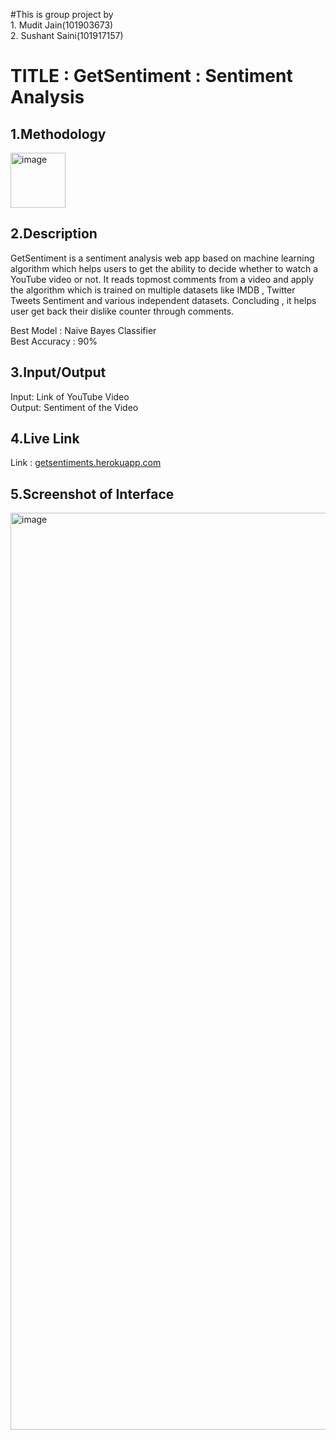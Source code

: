#This is group project by <br>1. Mudit Jain(101903673) <br>2. Sushant Saini(101917157) <br>

# TITLE : GetSentiment : Sentiment Analysis

## 1.Methodology
<img width="88" alt="image" src="https://user-images.githubusercontent.com/59145085/208239571-9aa9209d-920b-4b4c-9ecc-f1f9b2be2b84.png">



## 2.Description
GetSentiment is a sentiment analysis web app based on machine learning algorithm which helps users to get the ability to decide whether to watch a YouTube video or not. It reads topmost comments from a video and apply the algorithm which is trained on multiple datasets like IMDB , Twitter Tweets Sentiment and various independent datasets. Concluding , it helps user get back their dislike counter through comments.

Best Model : Naive Bayes Classifier
<br>Best Accuracy : 90%

## 3.Input/Output
Input: Link of YouTube Video
<br>Output: Sentiment of the Video

## 4.Live Link
Link : [getsentiments.herokuapp.com](https://getsentiments.herokuapp.com/)

## 5.Screenshot of Interface
<img width="1467" alt="image" src="https://user-images.githubusercontent.com/59145085/208239195-4d3967e7-a569-4585-a21b-cc22d6310aa7.png">

